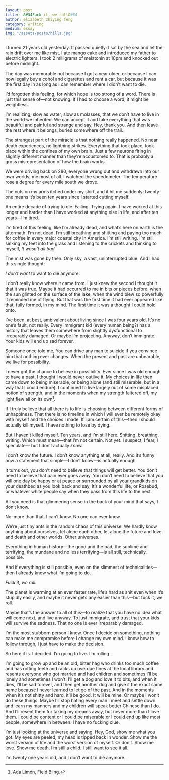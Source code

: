 ```yaml
---
layout: post
title:  &#34Fuck it, we roll&#34
author: elizabeth zhiying feng
category: writing
medium: essay
img: "/assets/posts/hills.jpg"
---
```



I turned 21 years old yesterday. It passed quietly: I sat by the sea and let the rain drift over me like mist. I ate mango cake and introduced my father to electric lighters. I took 2 milligrams of melatonin at 10pm and knocked out before midnight. 

The day was memorable not because I got a year older, or because I can now legally buy alcohol and cigarettes and rent a car, but because it was the first day in as long as I can remember where I didn’t want to die. 

I’d forgotten this feeling, for which hope is too strong of a word. There is just this sense of—not knowing. If I had to choose a word, it might be weightless. 

I’m realizing, slow as water, slow as molasses, that we don’t have to live in the world we inherited. We can accept it and take everything that was beautiful and painful and strange and say, Hey, thank you. And then leave the rest where it belongs, buried somewhere off the trail. 

The strangest part of the miracle is that nothing really happened. No near death experiences, no lightning strikes. Everything that took place, took place within the confines of my own brain. Just a few neurons firing in slightly different manner than they’re accustomed to. That is probably a gross misrepresentation of how the brain works. 

We were driving back on 280, everyone wrung out and withdrawn into our own worlds, me most of all. I watched the speedometer. The temperature rose a degree for every mile south we drove. 

The cuts on my arms itched under my shirt, and it hit me suddenly: twenty-one means it’s been ten years since I started cutting myself.

An entire decade of trying to die. Failing. Trying again. I have worked at this longer and harder than I have worked at anything else in life, and after ten years—I’m tired. 

I’m tired of this feeling, like I’m already dead, and what’s here on earth is the aftermath. I’m not dead. I’m still breathing and shitting and paying too much for coffee in every major coastal city in America. I’m still writing. I’m still sinking my feet into the grass and listening to the crickets and thinking to myself, *It wasn’t all bad.* 

The mist was gone by then. Only sky, a vast, uninterrupted blue. And I had this single thought: 

*I don’t want* to want to die anymore. 

I don’t really know where it came from. I just knew the second I thought it that it was true. Maybe it had occurred to me in bits or pieces before: when the sun glinted on the surface of the lake, when the wind blew so powerfully it reminded me of flying. But that was the first time it had ever appeared like that, fully formed, in my mind. The first time it was a thought I could hold onto. 

I’ve been, at best, ambivalent about living since I was four years old. It’s no one’s fault, not really. Every immigrant kid (every human being?) has a history that leaves them somewhere from slightly dysfunctional to irreparably damaged. Or maybe I’m projecting. Anyway, don’t immigrate. Your kids will end up sad forever. 

Someone once told me, You can drive any man to suicide if you convince him that nothing ever changes. When the present and past are unbearable, we live for possibility.  

I never got the chance to believe in possibility. Ever since I was old enough to have a past, I thought I would never outlive it. My choices in life then came down to being miserable, or being alone (and still miserable, but in a way that I could endure). I continued to live largely out of some misplaced notion of strength, and in the moments when my strength faltered off, my light flew all on its own[^1]. 

If I truly believe that all there is to life is choosing between different forms of unhappiness. That there is no timeline in which I will ever be remotely okay with myself and the choices I made. If I am certain of this—then I should actually kill myself. I have nothing to lose by dying. 

But I haven’t killed myself. 
Ten years, and I’m still here. 
Shitting, breathing, writing. 
Which must mean—that I’m not certain. Not yet. 
I suspect, I fear, I speculate—
but I don’t actually *know.* 

I don’t know the future.
I don’t know anything at all, really.
And it’s funny how a statement that simple—I don’t know—is actually enough. 

It turns out, you don’t need to believe that things will get better. You don’t need to believe that pain ever goes away. You don’t need to believe that you will one day be happy or at peace or surrounded by all your grandkids on your deathbed as you look back and say, It’s a wonderful life, or Rosebud, or whatever white people say when they pass from this life to the next. 

All you need is that glimmering sense in the back of your mind that says, I don’t know. 

No–more than that. I can’t know. No one can ever know. 

We’re just tiny ants in the random chaos of this universe. We hardly know anything about ourselves, let alone each other, let alone the future and love and death and other worlds. Other universes. 

Everything in human history—the good and the bad, the sublime and terrifying, the mundane and no less terrifying—is all still, technically, possible. 

And if everything is still possible, even on the slimmest of technicalities—then I already know what I’m going to do. 

*Fuck it, we roll.*

The planet is warming at an ever faster rate, life’s hard as shit even when it’s stupidly easily, and maybe it never gets any easier than this—but fuck it, we roll. 

Maybe that’s the answer to all of this—to realize that you have no idea what will come next, and live anyway. To just immigrate, and trust that your kids will survive the sadness. That no one is ever irreparably damaged. 

I’m the most stubborn person I know. Once I decide on something, nothing can make me compromise before I change my own mind. I know how to follow through, I just have to make the decision. 

So here it is. I decided. I’m going to live. I’m rolling. 

I’m going to grow up and be an old, bitter hag who drinks too much coffee and has rotting teeth and racks up overdue fines at the local library and resents everyone who got married and had children and sometimes I’ll be lonely and sometimes I won’t. I’ll get a dog and love it to bits, and when it dies, I’ll be sad forever, and then get another dog and give it the exact same name because I never learned to let go of the past. And in the moments when it’s not shitty and hard, it’ll be good. It will be mine. Or maybe I won’t do these things. Maybe I’ll stop hating every man I meet and settle down and learn my manners and my children will speak better Chinese than I do. And I’ll resent them for taking my dreams away, but never more than I love them. I could be content or I could be miserable or I could end up like most people, somewhere in between. I have no fucking clue. 

I’m just looking at the universe and saying, Hey, God, show me what you got. My eyes are peeled, my head is tipped back in wonder. Show me the worst version of life and the worst version of myself. Or don’t. Show me love. Show me death. I’m still a child. I still want to see it all. 

I’m twenty one years old, and I don’t want to die anymore. 

[^1]: Ada Limón, Field Bling. 
